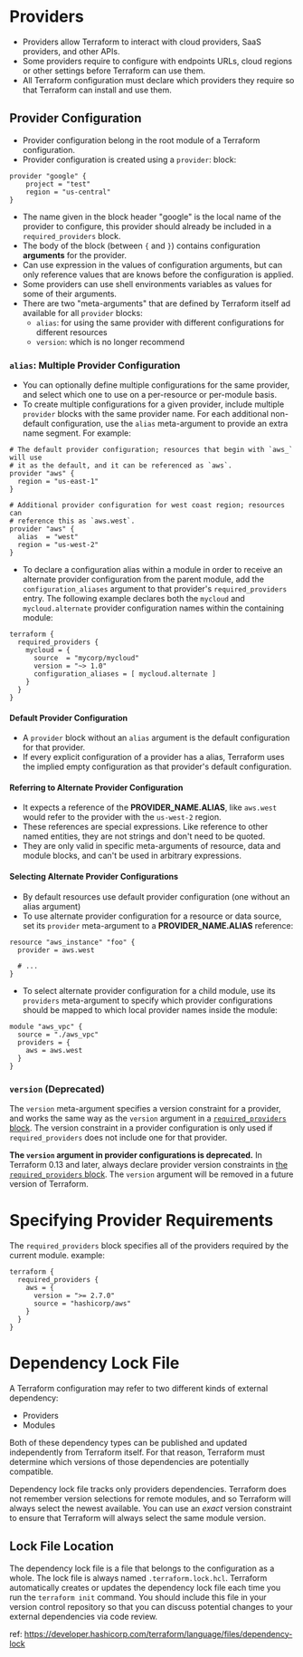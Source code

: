 # Providers
- Providers allow Terraform to interact with cloud providers, SaaS providers, and other APIs.
- Some providers require to configure with endpoints URLs, cloud regions or other settings before Terraform can use them.
- All Terraform configuration must declare which providers they require so that Terraform can install and use them.

## Provider Configuration
- Provider configuration belong in the root module of a Terraform configuration.
- Provider configuration is created using a `provider`:  block:
```hcl
provider "google" {
	project = "test"
	region = "us-central"
}
```
- The name given in the block header "google" is the local name of the provider to configure, this provider should already be included in a `required_providers` block.
- The body of the block (between `{` and `}`) contains configuration **arguments** for the provider.
- Can use expression in the values of configuration arguments, but can only reference values that are knows before the configuration is applied.
- Some providers can use shell environments variables as values for some of their arguments.
- There are two "meta-arguments" that are defined by Terraform itself ad available for all `provider` blocks:
	- `alias`: for using the same provider with different configurations for different resources
	- `version`: which is no longer recommend

### `alias`: Multiple Provider Configuration
- You can optionally define multiple configurations for the same provider, and select which one to use on a per-resource or per-module basis.
- To create multiple configurations for a given provider, include multiple `provider` blocks with the same provider name. For each additional non-default configuration, use the `alias` meta-argument to provide an extra name segment. For example:
```hcl
# The default provider configuration; resources that begin with `aws_` will use
# it as the default, and it can be referenced as `aws`.
provider "aws" {
  region = "us-east-1"
}

# Additional provider configuration for west coast region; resources can
# reference this as `aws.west`.
provider "aws" {
  alias  = "west"
  region = "us-west-2"
}
```
- To declare a configuration alias within a module in order to receive an alternate provider configuration from the parent module, add the `configuration_aliases` argument to that provider's `required_providers` entry. The following example declares both the `mycloud` and `mycloud.alternate` provider configuration names within the containing module:
```hcl
terraform {
  required_providers {
    mycloud = {
      source  = "mycorp/mycloud"
      version = "~> 1.0"
      configuration_aliases = [ mycloud.alternate ]
    }
  }
}
```

#### Default Provider Configuration 
- A `provider` block without an `alias` argument is the default configuration for that provider.
- If every explicit configuration of a provider has a alias, Terraform uses the implied empty configuration as that provider's default configuration.
#### Referring to Alternate Provider Configuration
- It expects a reference of the **PROVIDER_NAME.ALIAS**, like `aws.west` would refer to the provider with the `us-west-2` region.
- These references are special expressions. Like reference to other named entities, they are not strings and don't need to be quoted.
- They are only valid in specific meta-arguments of resource, data and module blocks, and can't be used in arbitrary expressions.

#### Selecting Alternate Provider Configurations
- By default resources use default provider configuration (one without an alias argument)
- To use alternate provider configuration for a resource or data source, set its `provider` meta-argument to a **PROVIDER_NAME.ALIAS** reference:
```hcl
resource "aws_instance" "foo" {
  provider = aws.west

  # ...
}
```
- To select alternate provider configuration for a child module, use its `providers` meta-argument to specify which provider configurations should be mapped to which local provider names inside the module:
```hcl
module "aws_vpc" {
  source = "./aws_vpc"
  providers = {
    aws = aws.west
  }
}

```

### `version` (Deprecated)
The `version` meta-argument specifies a version constraint for a provider, and works the same way as the `version` argument in a [`required_providers` block](https://developer.hashicorp.com/terraform/language/v1.1.x/providers/requirements). The version constraint in a provider configuration is only used if `required_providers` does not include one for that provider.

**The `version` argument in provider configurations is deprecated.** In Terraform 0.13 and later, always declare provider version constraints in [the `required_providers` block](https://developer.hashicorp.com/terraform/language/v1.1.x/providers/requirements). The `version` argument will be removed in a future version of Terraform.

# Specifying Provider Requirements
The `required_providers` block specifies all of the providers required by the current module.
example:
```hcl
terraform {
  required_providers {
    aws = {
      version = ">= 2.7.0"
      source = "hashicorp/aws"
    }
  }
}
```

# Dependency Lock File
A Terraform configuration may refer to two different kinds of external dependency:
- Providers
- Modules

Both of these dependency types can be published and updated independently from Terraform itself. For that reason, Terraform must determine which versions of those dependencies are potentially compatible.

Dependency lock file tracks only providers dependencies. Terraform does not remember version selections for remote modules, and so Terraform will always select the newest available. You can use an _exact_ version constraint to ensure that Terraform will always select the same module version.

## Lock File Location
The dependency lock file is a file that belongs to the configuration as a whole.
The lock file is always named `.terraform.lock.hcl`.
Terraform automatically creates or updates the dependency lock file each time you run the `terraform init` command. You should include this file in your version control repository so that you can discuss potential changes to your external dependencies via code review.

ref: https://developer.hashicorp.com/terraform/language/files/dependency-lock

